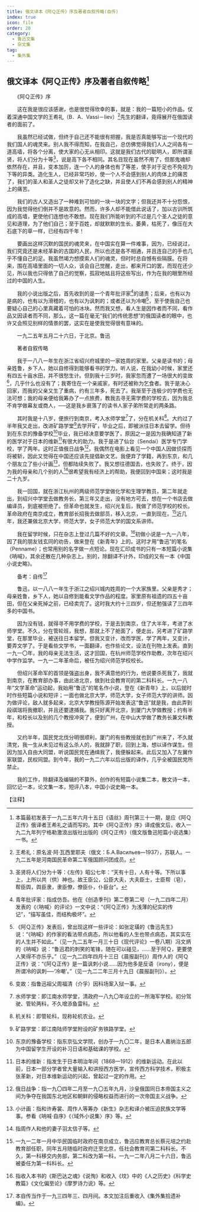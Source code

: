 ```yaml
---
title: 俄文译本《阿Ｑ正传》序及著者自叙传略(自传)
index: true
icon: file
order: 20
category:
  - 鲁迅文集
  - 杂文集
tag:  
  - 集外集
---
```


## 俄文译本《阿Ｑ正传》序及著者自叙传略[^1]

　　《阿Ｑ正传》序

　　这在我是很应该感谢，也是很觉得欣幸的事，就是：我的一篇短小的作品，仗着深通中国文学的王希礼（B．A．Vassi－liev）[^2]先生的翻译，竟得展开在俄国读者的面前了。

　　我虽然已经试做，但终于自己还不能很有把握，我是否真能够写出一个现代的我们国人的魂灵来。别人我不得而知，在我自己，总仿佛觉得我们人人之间各有一道高墙，将各个分离，使大家的心无从相印。这就是我们古代的聪明人，即所谓圣贤，将人们分为十等[^3]，说是高下各不相同。其名目现在虽然不用了，但那鬼魂却依然存在，并且，变本加厉，连一个人的身体也有了等差，使手对于足也不免视为下等的异类。造化生人，已经非常巧妙，使一个人不会感到别人的肉体上的痛苦了，我们的圣人和圣人之徒却又补了造化之缺，并且使人们不再会感到别人的精神上的痛苦。

　　我们的古人又造出了一种难到可怕的一块一块的文字；但我还并不十分怨恨，因为我觉得他们倒并不是故意的。然而，许多人却不能借此说话了，加以古训所筑成的高墙，更使他们连想也不敢想。现在我们所能听到的不过是几个圣人之徒的意见和道理，为了他们自己；至于百姓，却就默默的生长，萎黄，枯死了，像压在大石底下的草一样，已经有四千年！

　　要画出这样沉默的国民的魂灵来，在中国实在算一件难事，因为，已经说过，我们究竟还是未经革新的古国的人民，所以也还是各不相通，并且连自己的手也几乎不懂自己的足。我虽然竭力想摸索人们的魂灵，但时时总自憾有些隔膜。在将来，围在高墙里面的一切人众，该会自己觉醒，走出，都来开口的罢，而现在还少见，所以我也只得依了自己的觉察，孤寂地姑且将这些写出，作为在我的眼里所经过的中国的人生。

　　我的小说出版之后，首先收到的是一个青年批评家[^4]的谴责；后来，也有以为是病的，也有以为滑稽的，也有以为讽刺的；或者还以为冷嘲[^5]，至于使我自己也要疑心自己的心里真藏着可怕的冰块。然而我又想，看人生是因作者而不同，看作品又因读者而不同，那么，这一篇在毫无“我们的传统思想”的俄国读者的眼中，也许又会照见别样的情景的罢，这实在是使我觉得很有意味的。

　　一九二五年五月二十六日，于北京。鲁迅

　　著者自叙传略

　　我于一八八一年生在浙江省绍兴府城里的一家姓周的家里。父亲是读书的；母亲姓鲁，乡下人，她以自修得到能够看书的学力。听人说，在我幼小时候，家里还有四五十亩水田，并不很愁生计。但到我十三岁时，我家忽而遭了一场很大的变故[^6]，几乎什么也没有了；我寄住在一个亲戚家，有时还被称为乞食者。我于是决心回家，而我的父亲又生了重病，约有三年多，死去了。我渐至于连极少的学费也无法可想；我的母亲便给我筹办了一点旅费，教我去寻无需学费的学校去，因为我总不肯学做幕友或商人，──这是我乡衰落了的读书人家子弟所常走的两条路。

　　其时我是十八岁，便旅行到南京，考入水师学堂[^7]了，分在机关科[^8]。大约过了半年我又走出，改进矿路学堂[^9]去学开矿，毕业之后，即被派往日本去留学。但待到在东京的豫备学校[^10]毕业，我已经决意要学医了，原因之一是因为我确知道了新的医学对于日本的维新[^11]有很大的助力。我于是进了仙台（Sendai）医学专门学校，学了两年。这时正值俄日战争[^12]，我偶然在电影上看见一个中国人因做侦探而将被斩，因此又觉得在中国还应该先提倡新文艺。我便弃了学籍，再到东京，和几个朋友立了些小计画[^13]，但都陆续失败了。我又想往德国去，也失败了。终于，因为我的母亲和几个别的人[^14]很希望我有经济上的帮助，我便回到中国来；这时我是二十九岁。

　　我一回国，就在浙江杭州的两级师范学堂做化学和生理学教员，第二年就走出，到绍兴中学堂去做教务长，第三年又走出，没有地方可去，想在一个书店去做编译员，到底被拒绝了。但革命也就发生，绍兴光复后，我做了师范学校的校长。革命政府在南京成立，教育部长招我去做部员，移入北京，一直到现在。[^15]近几年，我还兼做北京大学，师范大学，女子师范大学的国文系讲师。

　　我在留学时候，只在杂志上登过几篇不好的文章。[^16]初做小说是一九一八年，因了我的朋友钱玄同的劝告，做来登在《新青年》上的。这时才用“鲁迅”的笔名（Penname）；也常用别的名字做一点短论。现在汇印成书的只有一本短篇小说集《呐喊》，其余还散在几种杂志上。别的，除翻译不计外，印成的又有一本《中国小说史略》。

　　备考：自传[^17]

　　鲁迅，以一八八一年生于浙江之绍兴城内姓周的一个大家族里。父亲是秀才；母亲姓鲁，乡下人，她以自修到能看文学作品的程度。家里原有祖遗的四五十亩田，但在父亲死掉之前，已经卖完了。这时我大约十三四岁，但还勉强读了三四年多的中国书。

　　因为没有钱，就得寻不用学费的学校，于是去到南京，住了大半年，考进了水师学堂。不久，分在管轮班，我想，那就上不了舱面了，便走出，另考进了矿路学堂，在那里毕业，被送往日本留学。但我又变计，改而学医，学了两年，又变计，要弄文学了。于是看些文学书，一面翻译，也作些论文，设法在刊物上发表。直到一九一〇年，我的母亲无法生活，这才回国，在杭州师范学校作助教，次年在绍兴中学作监学。一九一二年革命后，被任为绍兴师范学校校长。

　　但绍兴革命军的首领是强盗出身，我不满意他的行为，他说要杀死我了，我就到南京，在教育部办事，由此进北京，做到社会教育司的第二科科长。一九一八年“文学革命”运动起，我始用“鲁迅”的笔名作小说，登在《新青年》上，以后就时时作些短篇小说和短评；一面也做北京大学，师范大学，女子师范大学的讲师。因为做评论，敌人就多起来，北京大学教授陈源开始发表这“鲁迅”就是我，由此弄到段祺瑞将我撤职，并且还要逮捕我。我只好离开北京，到厦门大学做教授；约有半年，和校长以及别的几个教授冲突了，便到广州，在中山大学做了教务长兼文科教授。

　　又约半年，国民党北伐分明很顺利，厦门的有些教授就也到广州来了，不久就清党，我一生从未见过有这么杀人的，我就辞了职，回到上海，想以译作谋生。但因为加入自由大同盟，听说国民党在通缉我了，我便躲起来。此后又加入了左翼作家联盟，民权同盟。到今年，我的一九二六年以后出版的译作，几乎全被国民党所禁止。

　　我的工作，除翻译及编辑的不算外，创作的有短篇小说集二本，散文诗一本，回忆记一本，论文集一本，短评八本，中国小说史略一本。

【注释】

[^1]: 本篇最初发表于一九二五年六月十五日《语丝》周刊第三十一期，是应《阿Ｑ正传》俄译者王希礼之请而写的。其中《阿Ｑ正传》序》译成俄文后，收入一九二九年列宁格勒激浪出版社出版的《阿Ｑ正传》（俄文版鲁迅短篇小说选集）一书。

[^2]: 王希礼：原名波·阿·瓦西里耶夫（俄文：Б.Α.Βасильев—1937），苏联人。一九二五年是河南国民革命第二军俄国顾问团成员。

[^3]: 圣贤将人们分为十等：《左传》昭公七年：“天有十日，人有十等。下所以事上，上所以共（供）神也。故王臣公，公臣大夫，大夫臣士，士臣帮（皂），帮臣舆，舆臣隶，隶臣僚，僚臣仆，仆臣台”。

[^4]: 青年批评家：指成仿吾。他在《创造季刊》第二卷第二号（一九二四年二月）发表的《〈呐喊〉的评论》一文中说：“《阿Ｑ正传》为浅薄的纪实的传记”，“描写虽佳，而结构极坏”。

[^5]: 《阿Ｑ正传》发表后，曾出现这样一些评论：如张定璜的《鲁迅先生》说：“《呐喊》的作家的看法带点病态，所以他看的人生也带点病态，其实实在的人生并不如此。”（见一九二五年一月三十日《现代评论》一卷八期）冯文炳的《呐喊》说：“鲁迅君的刺笑的笔锋，随在可以碰见，……至于阿Ｑ，更要使人笑得不亦乐乎。”（见一九二四年四月十三日《晨报副刊》）周作人的《阿Ｑ正传》说：“《阿Ｑ正传》是一篇讽刺小说……因为他多是反语（irony），便是所谓冷的讽刺──‘冷嘲’。”（见一九二二年三月十九日《晨报副刊》）。

[^6]: 变故：指鲁迅祖父周福清（介孚）因科场案入狱一事。

[^7]: 水师学堂：即江南水师学堂，清政府一八九〇年设立的一所海军学校。初分驾驶、管轮两科，不久增添鱼雷科。

[^8]: 机关科：即管轮科，现称轮机农业。

[^9]: 矿路学堂：即江南陆师学堂附设的矿务铁路学堂。

[^10]: 东京的豫备学校：指东京弘文学院，创办于一九〇二年，是日本人嘉纳治五郎为中国留学生开设的补习日语和基础课的学校。

[^11]: 日本的维新：指发生于日本明治年间（1868—1912）的维新运动。在此以前，日本一部分学者曾大量输入和讲授西方医学，宣传西方科学技术，积极主张革新，对日本维新运动的兴起，曾起过一定的作用。

[^12]: 俄日战争：指一九〇四年二月至一九〇五年九月，沙皇俄国同日本帝国主义之间为争夺在我国东北地区和朝鲜的侵略权益而进行的一次帝国主义战争。

[^13]: 小计画：指和许寿裳、周作人等筹办《新生》杂志和译介被压迫民族文学等事。参看《呐喊·自序》《〈域外小说集〉序》等。

[^14]: 指周作人和他的妻子羽太信子等。

[^15]: 一九一二年一月中华民国临时政府在南京成立，鲁迅应教育总长蔡元培之约赴教育部任职，同年五月随临时政府迁至北京，任社会教育司第二科科长。不久，第一科移交内务部，第二科改为第一科，一九一二年八月二十六日，鲁迅被委任为第一科科长。

[^16]: 指收入本书的《斯巴达之魂》《说恂》和收入《坟》中的《人之历史》《科学史教篇》《文化偏至论》《摩罗诗力说》等。

[^17]: 本自传当作于一九三四年三、四月间。本文加注后重收入《集外集拾遗补编》。
